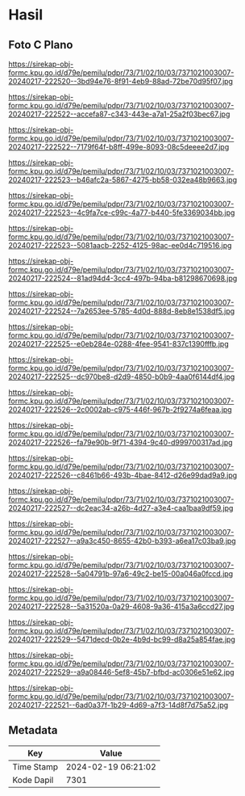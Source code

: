 # Hasil

## Foto C Plano

https://sirekap-obj-formc.kpu.go.id/d79e/pemilu/pdpr/73/71/02/10/03/7371021003007-20240217-222520--3bd94e76-8f91-4eb9-88ad-72be70d95f07.jpg

https://sirekap-obj-formc.kpu.go.id/d79e/pemilu/pdpr/73/71/02/10/03/7371021003007-20240217-222522--accefa87-c343-443e-a7a1-25a2f03bec67.jpg

https://sirekap-obj-formc.kpu.go.id/d79e/pemilu/pdpr/73/71/02/10/03/7371021003007-20240217-222522--7179f64f-b8ff-499e-8093-08c5deeee2d7.jpg

https://sirekap-obj-formc.kpu.go.id/d79e/pemilu/pdpr/73/71/02/10/03/7371021003007-20240217-222523--b46afc2a-5867-4275-bb58-032ea48b9663.jpg

https://sirekap-obj-formc.kpu.go.id/d79e/pemilu/pdpr/73/71/02/10/03/7371021003007-20240217-222523--4c9fa7ce-c99c-4a77-b440-5fe3369034bb.jpg

https://sirekap-obj-formc.kpu.go.id/d79e/pemilu/pdpr/73/71/02/10/03/7371021003007-20240217-222523--5081aacb-2252-4125-98ac-ee0d4c719516.jpg

https://sirekap-obj-formc.kpu.go.id/d79e/pemilu/pdpr/73/71/02/10/03/7371021003007-20240217-222524--81ad94d4-3cc4-497b-94ba-b81298670698.jpg

https://sirekap-obj-formc.kpu.go.id/d79e/pemilu/pdpr/73/71/02/10/03/7371021003007-20240217-222524--7a2653ee-5785-4d0d-888d-8eb8e1538df5.jpg

https://sirekap-obj-formc.kpu.go.id/d79e/pemilu/pdpr/73/71/02/10/03/7371021003007-20240217-222525--e0eb284e-0288-4fee-9541-837c1390fffb.jpg

https://sirekap-obj-formc.kpu.go.id/d79e/pemilu/pdpr/73/71/02/10/03/7371021003007-20240217-222525--dc970be8-d2d9-4850-b0b9-4aa0f6144df4.jpg

https://sirekap-obj-formc.kpu.go.id/d79e/pemilu/pdpr/73/71/02/10/03/7371021003007-20240217-222526--2c0002ab-c975-446f-967b-2f9274a6feaa.jpg

https://sirekap-obj-formc.kpu.go.id/d79e/pemilu/pdpr/73/71/02/10/03/7371021003007-20240217-222526--fa79e90b-9f71-4394-9c40-d999700317ad.jpg

https://sirekap-obj-formc.kpu.go.id/d79e/pemilu/pdpr/73/71/02/10/03/7371021003007-20240217-222526--c8461b66-493b-4bae-8412-d26e99dad9a9.jpg

https://sirekap-obj-formc.kpu.go.id/d79e/pemilu/pdpr/73/71/02/10/03/7371021003007-20240217-222527--dc2eac34-a26b-4d27-a3e4-caa1baa9df59.jpg

https://sirekap-obj-formc.kpu.go.id/d79e/pemilu/pdpr/73/71/02/10/03/7371021003007-20240217-222527--a9a3c450-8655-42b0-b393-a6ea17c03ba9.jpg

https://sirekap-obj-formc.kpu.go.id/d79e/pemilu/pdpr/73/71/02/10/03/7371021003007-20240217-222528--5a04791b-97a6-49c2-be15-00a046a0fccd.jpg

https://sirekap-obj-formc.kpu.go.id/d79e/pemilu/pdpr/73/71/02/10/03/7371021003007-20240217-222528--5a31520a-0a29-4608-9a36-415a3a6ccd27.jpg

https://sirekap-obj-formc.kpu.go.id/d79e/pemilu/pdpr/73/71/02/10/03/7371021003007-20240217-222529--5471decd-0b2e-4b9d-bc99-d8a25a854fae.jpg

https://sirekap-obj-formc.kpu.go.id/d79e/pemilu/pdpr/73/71/02/10/03/7371021003007-20240217-222529--a9a08446-5ef8-45b7-bfbd-ac0306e51e62.jpg

https://sirekap-obj-formc.kpu.go.id/d79e/pemilu/pdpr/73/71/02/10/03/7371021003007-20240217-222521--6ad0a37f-1b29-4d69-a7f3-14d8f7d75a52.jpg


## Metadata

| Key        | Value               |
| ---------- | ------------------- |
| Time Stamp | 2024-02-19 06:21:02 |
| Kode Dapil | 7301                |



